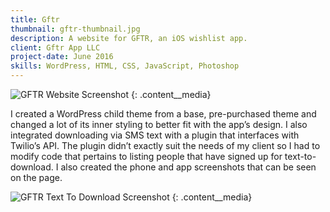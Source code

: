 ```yaml
---
title: Gftr
thumbnail: gftr-thumbnail.jpg
description: A website for GFTR, an iOS wishlist app.
client: Gftr App LLC
project-date: June 2016
skills: WordPress, HTML, CSS, JavaScript, Photoshop
---
```


![GFTR Website Screenshot](../img/gftr-1.jpg)
{: .content__media}

I created a WordPress child theme from a base, pre-purchased theme and changed a lot of its inner styling to better fit with the app’s design. I also integrated downloading via SMS text with a plugin that interfaces with Twilio’s API. The plugin didn’t exactly suit the needs of my client so I had to modify code that pertains to listing people that have signed up for text-to-download. I also created the phone and app screenshots that can be seen on the page.

![GFTR Text To Download Screenshot](../img/gftr-2.jpg)
{: .content__media}
